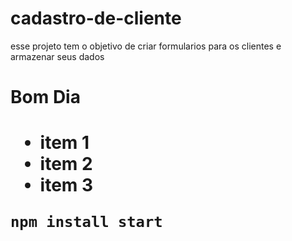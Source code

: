# cadastro-de-cliente
esse projeto tem o objetivo de criar formularios para os clientes e armazenar seus dados
<h1> Bom Dia <h1>

* item 1 
* item 2
* item 3

```
npm install start
